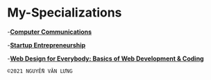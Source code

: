 # My-Specializations
-[**Computer Communications**](https://www.coursera.org/account/accomplishments/specialization/certificate/MPWVV38QZ3BP)

-[**Startup Entrepreneurship**](https://www.coursera.org/account/accomplishments/specialization/certificate/BDAL88GE8LFL)

-[**Web Design for Everybody: Basics of Web Development & Coding**](https://www.coursera.org/account/accomplishments/specialization/certificate/3YRSRY99XQBK)


`©2021 NGUYỄN VĂN LƯNG`


